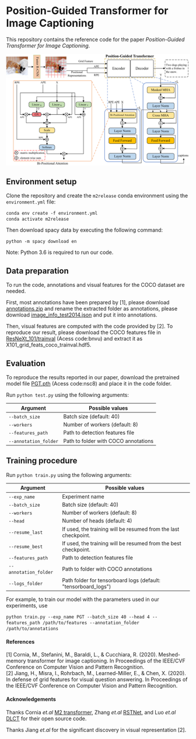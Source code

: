 # Position-Guided Transformer for Image Captioning
This repository contains the reference code for the paper _Position-Guided Transformer for Image Captioning_.

<p align="center">
  <img src="images/PGT.png" alt="Position-Guided Transformer" width="960"/>
</p>

## Environment setup
Clone the repository and create the `m2release` conda environment using the `environment.yml` file:
```
conda env create -f environment.yml
conda activate m2release
```

Then download spacy data by executing the following command:
```
python -m spacy download en
```

Note: Python 3.6 is required to run our code. 


## Data preparation
To run the code, annotations and visual features for the COCO dataset are needed.  

First, most annotations have been prepared by [1], please download [annotations.zip](https://drive.google.com/file/d/1i8mqKFKhqvBr8kEp3DbIh9-9UNAfKGmE/view?usp=sharing) and rename the extracted folder as annotations, please download [image_info_test2014.json](http://images.cocodataset.org/annotations/image_info_test2014.zip) and put it into annotations. 

Then, visual features are computed with the code provided by [2]. To reproduce our result, please download the COCO features file in [ResNeXt_101/trainval](https://pan.baidu.com/s/1s4B7JCrIk7CrQoFx5WOgjQ) (Acess code:bnvu) and extract it as X101_grid_feats_coco_trainval.hdf5.


## Evaluation
To reproduce the results reported in our paper, download the pretrained model file [PGT.pth](https://pan.baidu.com/s/1T33FykGiOLv0w5HIFCZxLQ) (Acess code:nsc8) and place it in the code folder.

Run `python test.py` using the following arguments:

| Argument | Possible values |
|------|------|
| `--batch_size` | Batch size (default: 40) |
| `--workers` | Number of workers (default: 8) |
| `--features_path` | Path to detection features file |
| `--annotation_folder` | Path to folder with COCO annotations |


## Training procedure
Run `python train.py` using the following arguments:

| Argument | Possible values |
|------|------|
| `--exp_name` | Experiment name|
| `--batch_size` | Batch size (default: 40) |
| `--workers` | Number of workers (default: 8) |
| `--head` | Number of heads (default: 4) |
| `--resume_last` | If used, the training will be resumed from the last checkpoint. |
| `--resume_best` | If used, the training will be resumed from the best checkpoint. |
| `--features_path` | Path to detection features file |
| `--annotation_folder` | Path to folder with COCO annotations |
| `--logs_folder` | Path folder for tensorboard logs (default: "tensorboard_logs")|

For example, to train our model with the parameters used in our experiments, use
```
python train.py --exp_name PGT --batch_size 40 --head 4 --features_path /path/to/features --annotation_folder /path/to/annotations
```


#### References
[1] Cornia, M., Stefanini, M., Baraldi, L., & Cucchiara, R. (2020). Meshed-memory transformer for image captioning. In Proceedings of the IEEE/CVF Conference on Computer Vision and Pattern Recognition.  
[2] Jiang, H., Misra, I., Rohrbach, M., Learned-Miller, E., & Chen, X. (2020). In defense of grid features for visual question answering. In Proceedings of the IEEE/CVF Conference on Computer Vision and Pattern Recognition.   


#### Acknowledgements
Thanks Cornia _et.al_ [M2 transformer](https://github.com/aimagelab/meshed-memory-transformer),
       Zhang _et.al_ [RSTNet](https://github.com/zhangxuying1004/RSTNet), and
       Luo _et.al_ [DLCT](https://github.com/luo3300612/image-captioning-DLCT) for their open source code.
       
Thanks Jiang _et.al_ for the significant discovery in visual representation [2].
